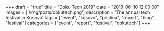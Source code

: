 +++
draft = "true"
title = "Doku Tech 2019"
date = "2019-06-10 12:00:00"
images = ['/img/posts/dokutech.png']
description = 'The annual tech festival in Kosovo'
tags = ["event", "kosovo", "pristina", "report", "blog", "festival"]
categories = ["event", "report", "festival", "dokutech"]
+++

###
